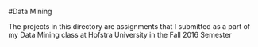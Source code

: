 #Data Mining

The projects in this directory are assignments that I submitted as a part of my
Data Mining class at Hofstra University in the Fall 2016 Semester

